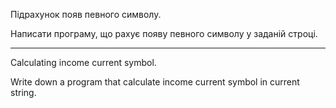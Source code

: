 Підрахунок появ певного символу.

Написати програму, що рахує появу певного символу у заданій строці.

************************************************************************


Calculating income current symbol.

Write down a program that calculate income current symbol in current string.


